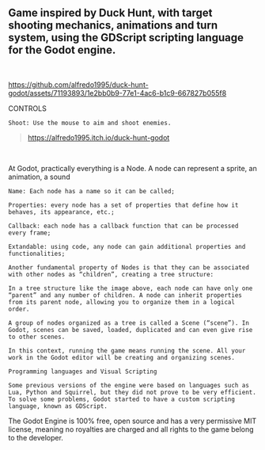 <h2> Game inspired by Duck Hunt, with target shooting mechanics, animations and turn system, using the GDScript scripting language for the Godot engine. </h2>

<br>

https://github.com/alfredo1995/duck-hunt-godot/assets/71193893/1e2bb0b9-77e1-4ac6-b1c9-667827b055f8

CONTROLS

    Shoot: Use the mouse to aim and shoot enemies.

> https://alfredo1995.itch.io/duck-hunt-godot

<br>

At Godot, practically everything is a Node. A node can represent a sprite, an animation, a sound

    Name: Each node has a name so it can be called;

    Properties: every node has a set of properties that define how it behaves, its appearance, etc.;

    Callback: each node has a callback function that can be processed every frame;

    Extandable: using code, any node can gain additional properties and functionalities;

    Another fundamental property of Nodes is that they can be associated with other nodes as “children”, creating a tree structure:

    In a tree structure like the image above, each node can have only one “parent” and any number of children. A node can inherit properties from its parent node, allowing you to organize them in a logical order.

    A group of nodes organized as a tree is called a Scene (“scene”). In Godot, scenes can be saved, loaded, duplicated and can even give rise to other scenes.

    In this context, running the game means running the scene. All your work in the Godot editor will be creating and organizing scenes.

    Programming languages and Visual Scripting

    Some previous versions of the engine were based on languages such as Lua, Python and Squirrel, but they did not prove to be very efficient. To solve some problems, Godot started to have a custom scripting language, known as GDScript.

The Godot Engine is 100% free, open source and has a very permissive MIT license, meaning no royalties are charged and all rights to the game belong to the developer.


